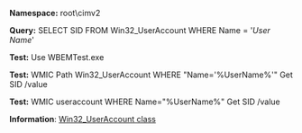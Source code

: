 **Namespace:** root\cimv2

**Query:** SELECT SID FROM Win32_UserAccount WHERE Name = '*User Name*'

**Test:** Use WBEMTest.exe

**Test:** WMIC Path Win32_UserAccount WHERE "Name='%UserName%'" Get SID /value

**Test:** WMIC useraccount WHERE Name="%UserName%" Get SID /value

**Information**: [Win32_UserAccount class](https://docs.microsoft.com/en-us/windows/desktop/cimwin32prov/win32-useraccount)
